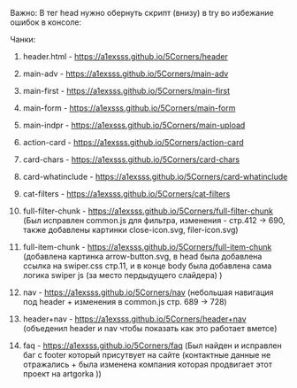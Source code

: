 Важно: 
В тег head нужно обернуть скрипт (внизу) в try во избежание ошибок в консоле:
  <script>
		(function ($) {
			$(function () {
				try {
					$('.vk').EmbedVkGallery();
				} catch (e) {}
			});
		})(jQuery);
	</script>







Чанки:

1. header.html - https://a1exsss.github.io/5Corners/header

2. main-adv - https://a1exsss.github.io/5Corners/main-adv

3. main-first - https://a1exsss.github.io/5Corners/main-first

4. main-form - https://a1exsss.github.io/5Corners/main-form

5. main-indpr - https://a1exsss.github.io/5Corners/main-upload

6. action-card - https://a1exsss.github.io/5Corners/action-card

7. card-chars - https://a1exsss.github.io/5Corners/card-chars

8. card-whatinclude - https://a1exsss.github.io/5Corners/card-whatinclude

9. cat-filters - https://a1exsss.github.io/5Corners/cat-filters

10. full-filter-chunk - https://a1exsss.github.io/5Corners/full-filter-chunk (Был исправлен common.js для фильтра, изменения - стр.412 -> 690, также добавлены картинки close-icon.svg, filer-icon.svg)

11. full-item-chunk - https://a1exsss.github.io/5Corners/full-item-chunk (добавлена картинка arrow-button.svg, в head была добавлена ссылка на swiper.css стр.11, и в конце body была добавлена сама логика swiper js (за место пердыдущего слайдера) )

12. nav - https://a1exsss.github.io/5Corners/nav (небольшая навигация под header + изменения в common.js стр. 689 -> 728)

13. header+nav - https://a1exsss.github.io/5Corners/header+nav (объеденил header и nav чтобы показать как это работает вметсе)

14. faq - https://a1exsss.github.io/5Corners/faq (Был найден и исправлен баг с footer который присутвует на сайте (контактные данные не отражались + была изменена компания которая продвигает этот проект на artgorka ))
